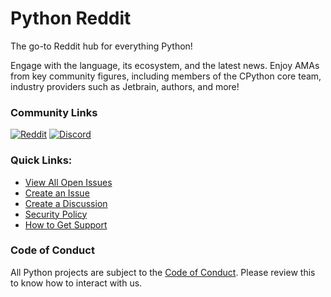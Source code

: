 # Python Reddit

The go-to Reddit hub for everything Python! 

Engage with the language, its ecosystem, and the latest news. Enjoy AMAs from key community figures, including members of the CPython core team, industry providers such as Jetbrain, authors, and more! 


### Community Links
[![Reddit](https://img.shields.io/reddit/subreddit-subscribers/python?label=r%2FPython&logo=reddit)](https://reddit.com/r/python)
[![Discord](https://img.shields.io/discord/267624335836053506?color=blue&label=chat%20on%20discord&logo=discord)](https://discord.gg/python)

### Quick Links:

* [View All Open Issues][openissues]
* [Create an Issue][newissue]
* [Create a Discussion][discussion]
* [Security Policy][security]
* [How to Get Support][support]

### Code of Conduct

All Python projects are subject to the [Code of Conduct][conduct]. Please review this to know how to interact with us.


[home]: https://reddit.com/r/python
[conduct]: https://github.com/python-reddit/.github/blob/main/CODE_OF_CONDUCT.md
[newissue]: https://github.com/python-reddit/python/issues/new/choose
[openissues]: https://github.com/search?q=user%3Apython-reddit+state%3Aopen&type=Issues&ref=advsearch&l=&l=
[discussion]: https://github.com/orgs/python-reddit/discussions/new/choose
[security]: https://github.com/python-reddit/python/security/policy
[support]: https://github.com/python-reddit/.github/blob/main/SUPPORT.md
